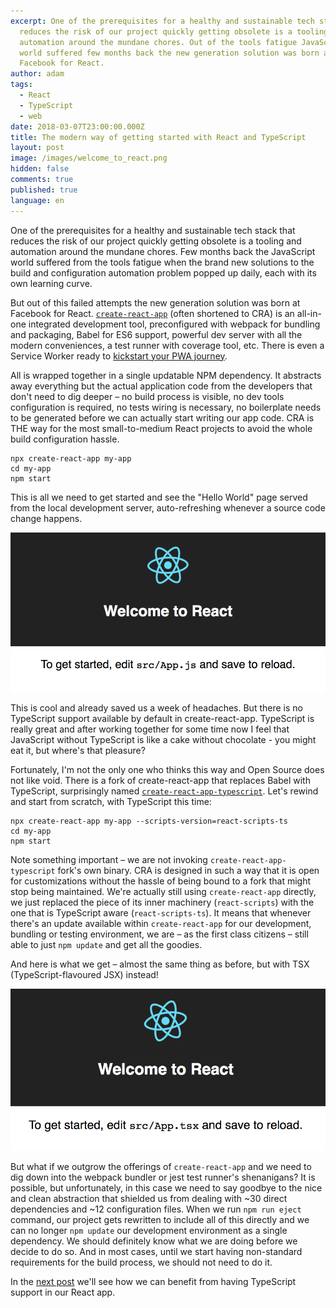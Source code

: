 ```yaml
---
excerpt: One of the prerequisites for a healthy and sustainable tech stack that
  reduces the risk of our project quickly getting obsolete is a tooling and
  automation around the mundane chores. Out of the tools fatigue JavaScript
  world suffered few months back the new generation solution was born at
  Facebook for React.
author: adam
tags:
  - React
  - TypeScript
  - web
date: 2018-03-07T23:00:00.000Z
title: The modern way of getting started with React and TypeScript
layout: post
image: /images/welcome_to_react.png
hidden: false
comments: true
published: true
language: en
---
```


One of the prerequisites for a healthy and sustainable tech stack that reduces the risk of our project quickly getting obsolete is a tooling and automation around the mundane chores. Few months back the JavaScript world suffered from the tools fatigue when the brand new solutions to the build and configuration automation problem popped up daily, each with its own learning curve.

But out of this failed attempts the new generation solution was born at Facebook for React. [`create-react-app`](https://github.com/facebook/create-react-app) (often shortened to CRA) is an all-in-one integrated development tool, preconfigured with webpack for bundling and packaging, Babel for ES6 support, powerful dev server with all the modern conveniences, a test runner with coverage tool, etc. There is even a Service Worker ready to [kickstart your PWA journey](https://www.linkedin.com/pulse/10-reasons-why-you-should-consider-progressive-web-apps-eriksen/). 

All is wrapped together in a single updatable NPM dependency. It abstracts away everything but the actual application code from the developers that don't need to dig deeper – no build process is visible, no dev tools configuration is required, no tests wiring is necessary, no boilerplate needs to be generated before we can actually start writing our app code. CRA is THE way for the most small-to-medium React projects to avoid the whole build configuration hassle.

```shell
npx create-react-app my-app
cd my-app
npm start
```

This is all we need to get started and see the "Hello World" page served from the local development server, auto-refreshing whenever a source code change happens.

![Hello World from create-react-app](/images/react-ts/cra.png)

This is cool and already saved us a week of headaches. But there is no TypeScript support available by default in create-react-app. TypeScript is really great and after working together for some time now I feel that JavaScript without TypeScript is like a cake without chocolate - you might eat it, but where's that pleasure?

Fortunately, I'm not the only one who thinks this way and Open Source does not like void. There is a fork of create-react-app that replaces Babel with TypeScript, surprisingly named [`create-react-app-typescript`](https://github.com/wmonk/create-react-app-typescript). Let's rewind and start from scratch, with TypeScript this time:

```shell
npx create-react-app my-app --scripts-version=react-scripts-ts
cd my-app
npm start
```

Note something important – we are not invoking `create-react-app-typescript` fork's own binary. CRA is designed in such a way that it is open for customizations without the hassle of being bound to a fork that might stop being maintained. We're actually still using `create-react-app` directly, we just replaced the piece of its inner machinery (`react-scripts`) with the one that is TypeScript aware (`react-scripts-ts`). It means that whenever there's an update available within `create-react-app` for our development, bundling or testing environment, we are – as the first class citizens – still able to just `npm update` and get all the goodies.

And here is what we get – almost the same thing as before, but with TSX (TypeScript-flavoured JSX) instead! 

![Hello World from create-react-app-typescript](/images/react-ts/cra-ts.png)

But what if we outgrow the offerings of `create-react-app` and we need to dig down into the webpack bundler or jest test runner's shenanigans? It is possible, but unfortunately, in this case we need to say goodbye to the nice and clean abstraction that shielded us from dealing with ~30 direct dependencies and ~12 configuration files. When we run `npm run eject` command, our project gets rewritten to include all of this directly and we can no longer `npm update` our development environment as a single dependency. We should definitely know what we are doing before we decide to do so. And in most cases, until we start having non-standard requirements for the build process, we should not need to do it.

In the [next post](/blog/5-ways-to-benefit-from-typescript-in-react/) we'll see how we can benefit from having TypeScript support in our React app.
